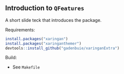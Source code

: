 ## Introduction to `QFeatures`

A short slide teck that introduces the package.

Requirements:

```r
install.packages("xaringan")
install.packages("xaringanthemer")
devtools::install_github("gadenbuie/xaringanExtra")
```

Build:

- See `Makefile`
